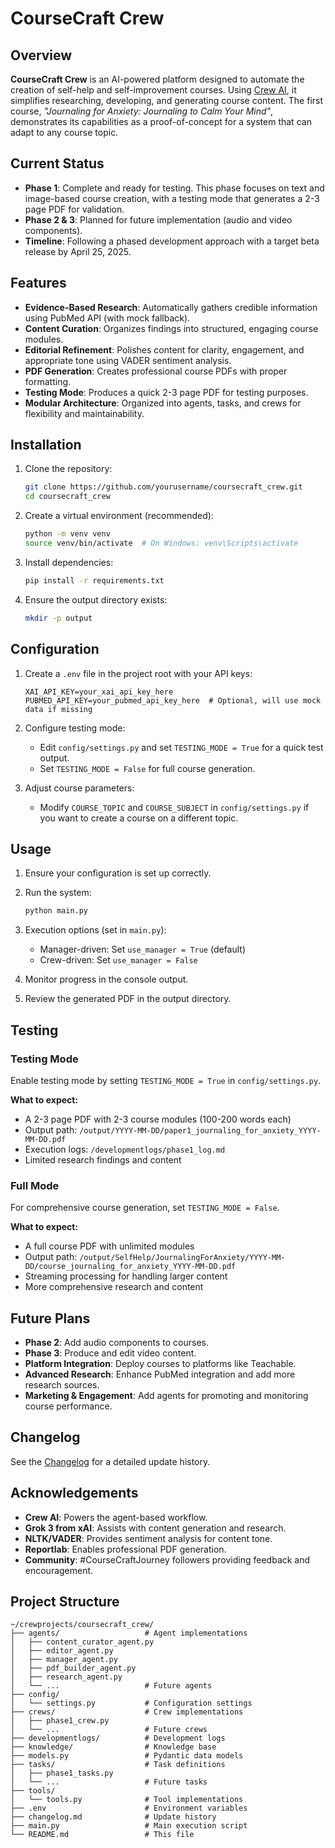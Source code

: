 # CourseCraft Crew

## Overview
**CourseCraft Crew** is an AI-powered platform designed to automate the creation of self-help and self-improvement courses. Using [Crew AI](https://docs.crewai.com/), it simplifies researching, developing, and generating course content. The first course, *"Journaling for Anxiety: Journaling to Calm Your Mind"*, demonstrates its capabilities as a proof-of-concept for a system that can adapt to any course topic.

## Current Status
- **Phase 1**: Complete and ready for testing. This phase focuses on text and image-based course creation, with a testing mode that generates a 2-3 page PDF for validation.
- **Phase 2 & 3**: Planned for future implementation (audio and video components).
- **Timeline**: Following a phased development approach with a target beta release by April 25, 2025.

## Features
- **Evidence-Based Research**: Automatically gathers credible information using PubMed API (with mock fallback).
- **Content Curation**: Organizes findings into structured, engaging course modules.
- **Editorial Refinement**: Polishes content for clarity, engagement, and appropriate tone using VADER sentiment analysis.
- **PDF Generation**: Creates professional course PDFs with proper formatting.
- **Testing Mode**: Produces a quick 2-3 page PDF for testing purposes.
- **Modular Architecture**: Organized into agents, tasks, and crews for flexibility and maintainability.

## Installation

1. Clone the repository:
   ```bash
   git clone https://github.com/yourusername/coursecraft_crew.git
   cd coursecraft_crew
   ```

2. Create a virtual environment (recommended):
   ```bash
   python -m venv venv
   source venv/bin/activate  # On Windows: venv\Scripts\activate
   ```

3. Install dependencies:
   ```bash
   pip install -r requirements.txt
   ```

4. Ensure the output directory exists:
   ```bash
   mkdir -p output
   ```

## Configuration

1. Create a `.env` file in the project root with your API keys:
   ```
   XAI_API_KEY=your_xai_api_key_here
   PUBMED_API_KEY=your_pubmed_api_key_here  # Optional, will use mock data if missing
   ```

2. Configure testing mode:
   - Edit `config/settings.py` and set `TESTING_MODE = True` for a quick test output.
   - Set `TESTING_MODE = False` for full course generation.

3. Adjust course parameters:
   - Modify `COURSE_TOPIC` and `COURSE_SUBJECT` in `config/settings.py` if you want to create a course on a different topic.

## Usage

1. Ensure your configuration is set up correctly.

2. Run the system:
   ```bash
   python main.py
   ```

3. Execution options (set in `main.py`):
   - Manager-driven: Set `use_manager = True` (default)
   - Crew-driven: Set `use_manager = False`

4. Monitor progress in the console output.

5. Review the generated PDF in the output directory.

## Testing

### Testing Mode
Enable testing mode by setting `TESTING_MODE = True` in `config/settings.py`.

**What to expect:**
- A 2-3 page PDF with 2-3 course modules (100-200 words each)
- Output path: `/output/YYYY-MM-DD/paper1_journaling_for_anxiety_YYYY-MM-DD.pdf`
- Execution logs: `/developmentlogs/phase1_log.md`
- Limited research findings and content

### Full Mode
For comprehensive course generation, set `TESTING_MODE = False`.

**What to expect:**
- A full course PDF with unlimited modules
- Output path: `/output/SelfHelp/JournalingForAnxiety/YYYY-MM-DD/course_journaling_for_anxiety_YYYY-MM-DD.pdf`
- Streaming processing for handling larger content
- More comprehensive research and content

## Future Plans

- **Phase 2**: Add audio components to courses.
- **Phase 3**: Produce and edit video content.
- **Platform Integration**: Deploy courses to platforms like Teachable.
- **Advanced Research**: Enhance PubMed integration and add more research sources.
- **Marketing & Engagement**: Add agents for promoting and monitoring course performance.

## Changelog

See the [Changelog](changelog.md) for a detailed update history.

## Acknowledgements

- **Crew AI**: Powers the agent-based workflow.
- **Grok 3 from xAI**: Assists with content generation and research.
- **NLTK/VADER**: Provides sentiment analysis for content tone.
- **Reportlab**: Enables professional PDF generation.
- **Community**: #CourseCraftJourney followers providing feedback and encouragement.

## Project Structure

```
~/crewprojects/coursecraft_crew/
├── agents/                   # Agent implementations
│   ├── content_curator_agent.py
│   ├── editor_agent.py
│   ├── manager_agent.py
│   ├── pdf_builder_agent.py
│   ├── research_agent.py
│   └── ...                   # Future agents
├── config/
│   └── settings.py           # Configuration settings
├── crews/                    # Crew implementations
│   ├── phase1_crew.py
│   └── ...                   # Future crews
├── developmentlogs/          # Development logs
├── knowledge/                # Knowledge base
├── models.py                 # Pydantic data models
├── tasks/                    # Task definitions
│   ├── phase1_tasks.py
│   └── ...                   # Future tasks
├── tools/
│   └── tools.py              # Tool implementations
├── .env                      # Environment variables
├── changelog.md              # Update history
├── main.py                   # Main execution script
└── README.md                 # This file